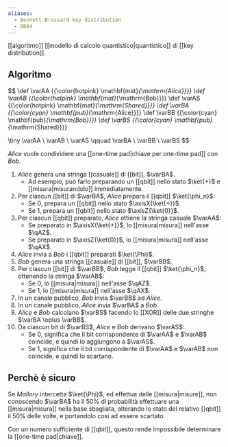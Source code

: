 ```yaml
---
aliases:
  - Bennett-Brassard key distribution
  - BB84
---
```

[[algoritmo]] [[modello di calcolo quantistico|quantistico]] di [[key distribution]].

## Algoritmo

$$
\def \varAA {{\color{hotpink} \mathbf{mat}_{\mathrm{Alice}}}}
\def \varAB {{\color{hotpink} \mathbf{mat}_{\mathrm{Bob}}}}
\def \varAS {{\color{hotpink} \mathbf{mat}_{\mathrm{Shared}}}}
\def \varBA {{\color{cyan} \mathbf{pub}_{\mathrm{Alice}}}}
\def \varBB {{\color{cyan} \mathbf{pub}_{\mathrm{Bob}}}}
\def \varBS {{\color{cyan} \mathbf{pub}_{\mathrm{Shared}}}}

\tiny
\varAA \ \varAB \ \varAS
\qquad
\varBA \ \varBB \ \varBS
$$

*Alice* vuole condividere una [[one-time pad|chiave per one-time pad]] con *Bob*.

1. *Alice* genera una stringa [[casuale]] di [[bit]], $\varBA$.
	- Ad esempio, può farlo preparando un [[qbit]] nello stato $\ket{+}$ e [[misura|misurandolo]] immediatamente.
2. Per ciascun [[bit]] di $\varBA$, *Alice* prepara il [[qbit]] $\ket{\phi_n}$:
	- Se $0$, prepara un [[qbit]] nello stato $\axisX{\ket{+}}$.
	- Se $1$, prepara un [[qbit]] nello stato $\axisZ{\ket{0}}$.
3. Per ciascun [[qbit]] preparato, *Alice* ottiene la stringa casuale $\varAA$:
	- Se preparato in $\axisX{\ket{+}}$, lo [[misura|misura]] nell'asse $\qAZ$.
	- Se preparato in $\axisZ{\ket{0}}$, lo [[misura|misura]] nell'asse $\qAX$.
4. *Alice* invia a *Bob* i [[qbit]] preparati $\ket{\Phi}$.
5. *Bob* genera una stringa [[casuale]] di [[bit]], $\varBB$.
6. Per ciascun [[bit]] di $\varBB$, *Bob* legge il [[qbit]] $\ket{\phi_n}$, ottenendo la stringa $\varAB$:
	- Se $0$, lo [[misura|misura]] nell'asse $\qAZ$.
	- Se $1$, lo [[misura|misura]] nell'asse $\qAX$.
7. In un canale pubblico, *Bob* invia $\varBB$ ad *Alice*.
8. In un canale pubblico, *Alice* invia $\varBA$ a *Bob*.
9. *Alice* e *Bob* calcolano $\varBS$ facendo lo [[XOR]] delle due stringhe $\varBA \oplus \varBB$.
10. Da ciascun bit di $\varBS$, *Alice* e *Bob* derivano $\varAS$:
	- Se $0$, significa che il bit corrispondente di $\varAA$ e $\varAB$ coincide, e quindi lo aggiungono a $\varAS$.
	- Se $1$, significa che il bit corrispondente di $\varAA$ e $\varAB$ non coincide, e quindi lo scartano.

## Perchè è sicuro

Se *Mallory* intercetta $\ket{\Phi}$, ed effettua delle [[misura|misure]], non conoscendo $\varBA$ ha il 50% di probabilità effettuare una [[misura|misura]] nella base sbagliata, alterando lo stato del relativo [[qbit]] il 50% delle volte, e portandolo così ad essere scartato.

Con un numero sufficiente di [[qbit]], questo rende impossibile determinare la [[one-time pad|chiave]].
